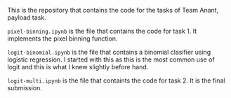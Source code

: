 This is the repository that contains the code for the tasks of Team Anant, payload task.

`pixel-binning.ipynb` is the file that contains the code for task 1. It implements the pixel binning function.

`logit-binomial.ipynb` is the file that contains a binomial clasifier using logistic regression. I started with this as this is the most common use of logit and this is what I knew slightly before hand.

`logit-multi.ipynb` is the file that containts the code for task 2. It is the final submission.